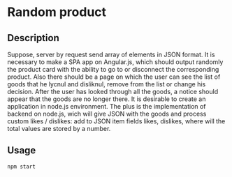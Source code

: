 # Random product
## Description
Suppose, server by request send array of elements in JSON format.
It is necessary to make a SPA app on Angular.js, which should output randomly the product card with the ability to go to or disconnect the corresponding product. Also there should be a page on which the user can see the list of goods that he lycnul and disliknul, remove from the list or change his decision. After the user has looked through all the goods, a notice should appear that the goods are no longer there.
It is desirable to create an application in node.js environment.
The plus is the implementation of backend on node.js, wich will give JSON with the goods and process custom likes / dislikes: add to JSON item fields likes, dislikes, where will the total values are stored by a number.
## Usage
```
npm start
```
